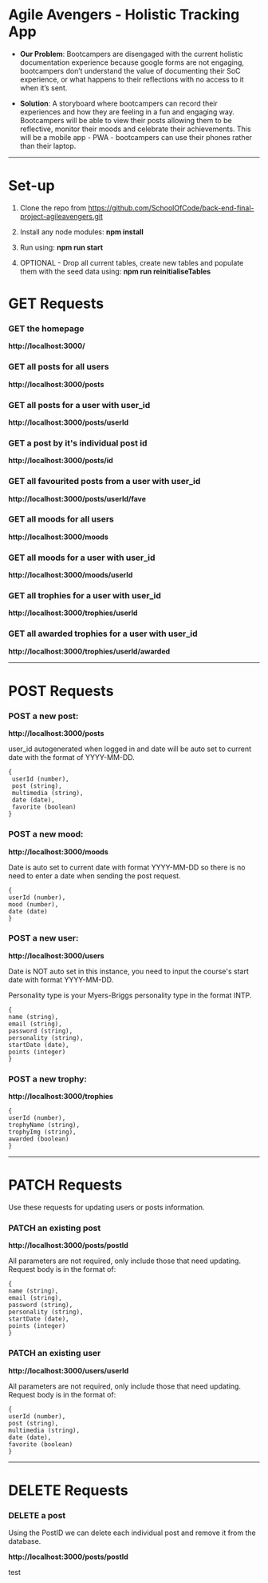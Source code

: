 # Agile Avengers - Holistic Tracking App

- **Our Problem**: Bootcampers are disengaged with the current holistic documentation experience because google forms are not engaging, bootcampers don’t understand the value of documenting their SoC experience, or what happens to their reflections with no access to it when it’s sent.

- **Solution**: A storyboard where bootcampers can record their experiences and how they are feeling in a fun and engaging way. Bootcampers will be able to view their posts allowing them to be reflective, monitor their moods and celebrate their achievements. This will be a mobile app - PWA - bootcampers can use their phones rather than their laptop.

---

# Set-up

1. Clone the repo from https://github.com/SchoolOfCode/back-end-final-project-agileavengers.git

2. Install any node modules: **npm install**

3. Run using: **npm run start**

4. OPTIONAL - Drop all current tables, create new tables and populate them with the seed data using: **npm run reinitialiseTables**

# GET Requests

### GET the homepage

**http://localhost:3000/**

### GET all posts for all users

**http://localhost:3000/posts**

### GET all posts for a user with user_id

**http://localhost:3000/posts/userId**

### GET a post by it's individual post id

**http://localhost:3000/posts/id**

### GET all favourited posts from a user with user_id

**http://localhost:3000/posts/userId/fave**

### GET all moods for all users

**http://localhost:3000/moods**

### GET all moods for a user with user_id

**http://localhost:3000/moods/userId**

### GET all trophies for a user with user_id

**http://localhost:3000/trophies/userId**

### GET all awarded trophies for a user with user_id

**http://localhost:3000/trophies/userId/awarded**

---

# POST Requests

### POST a new post:

**http://localhost:3000/posts**

user_id autogenerated when logged in and date will be auto set to current date with the format of YYYY-MM-DD.

```
{
 userId (number),
 post (string),
 multimedia (string),
 date (date),
 favorite (boolean)
}
```

### POST a new mood:

**http://localhost:3000/moods**

Date is auto set to current date with format YYYY-MM-DD so there is no need to enter a date when sending the post request.

```
{
userId (number),
mood (number),
date (date)
}
```

### POST a new user:

**http://localhost:3000/users**

Date is NOT auto set in this instance, you need to input the course's start date with format YYYY-MM-DD.

Personality type is your Myers-Briggs personality type in the format INTP.

```
{
name (string),
email (string),
password (string),
personality (string),
startDate (date),
points (integer)
}
```

### POST a new trophy:

**http://localhost:3000/trophies**

```
{
userId (number),
trophyName (string),
trophyImg (string),
awarded (boolean)
}
```

---

# PATCH Requests

Use these requests for updating users or posts information.

### PATCH an existing post

**http://localhost:3000/posts/postId**

All parameters are not required, only include those that need updating. Request body is in the format of:

```
{
name (string),
email (string),
password (string),
personality (string),
startDate (date),
points (integer)
}
```

### PATCH an existing user

**http://localhost:3000/users/userId**

All parameters are not required, only include those that need updating. Request body is in the format of:

```
{
userId (number),
post (string),
multimedia (string),
date (date),
favorite (boolean)
}
```

---

# DELETE Requests

### DELETE a post

Using the PostID we can delete each individual post and remove it from the database.

**http://localhost:3000/posts/postId**

test
